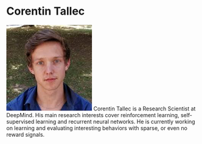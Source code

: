 # Corentin Tallec

![Photo](img/ctallec.png)
Corentin Tallec is a Research Scientist at DeepMind. His main research interests cover reinforcement learning, self-supervised learning and recurrent neural networks. He is currently working on learning and evaluating interesting behaviors with sparse, or even no reward signals.